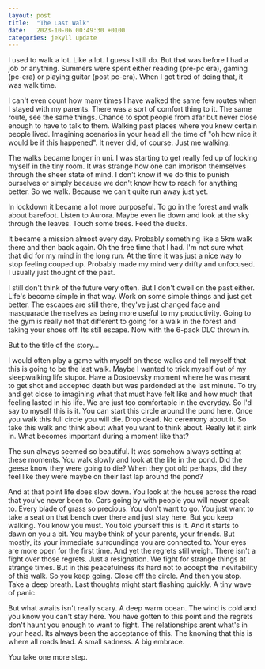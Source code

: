 ```yaml
---
layout: post
title:  "The Last Walk"
date:   2023-10-06 00:49:30 +0100
categories: jekyll update
---
```


I used to walk a lot. Like a lot.
I guess I still do. But that was before I had a job or anything.
Summers were spent either reading (pre-pc era), gaming (pc-era) or playing guitar
(post pc-era). When I got tired of doing that, it was walk time.

I can't even count how many times I have walked the same few routes when I stayed with
my parents.
There was a sort of comfort thing to it. The same route, see the same things.
Chance to spot people from afar but never close enough to have to talk to them.
Walking past places where you knew certain people lived. Imagining scenarios
in your head all the time of "oh how nice it would be if this happened".
It never did, of course. Just me walking.

The walks became longer in uni. I was starting to get really fed up of 
locking myself in the tiny room. It was strange how one can imprison themselves
through the sheer state of mind. I don't know if we do this to punish ourselves
or simply because we don't know how to reach for anything better. So we walk.
Because we can't quite run away just yet.

In lockdown it became a lot more purposeful.
To go in the forest and walk about barefoot. Listen to Aurora. Maybe even lie 
down and look at the sky through the leaves. Touch some trees. Feed the ducks.

It became a mission almost every day. Probably something like a 5km walk there and then
back again.
Oh the free time that I had.
I'm not sure what that did for my mind in the long run.
At the time it was just a nice way to stop feeling couped up.
Probably made my mind very drifty and unfocused.
I usually just thought of the past. 

I still don't think of the future very often. But I don't dwell on the past either.
Life's become simple in that way. Work on some simple things and just get better.
The escapes are still there, they've just changed face and masquarade themselves
as being more useful to my productivity. Going to the gym is really not that different
to going for a walk in the forest and taking your shoes off.
Its still escape. Now with the 6-pack DLC thrown in.

But to the title of the story...

I would often play a game with myself on these walks and tell myself that this is going to
be the last walk. Maybe I wanted to trick myself out of my sleepwalking life stupor.
Have a Dostoevsky moment where he was meant to get shot and accepted death but
was pardonded at the last minute. To try and get close to imagining what
that must have felt like and how much that feeling lasted in his life.
We are just too comfortable in the everyday.
So I'd say to myself this is it. You can start this circle around the pond here.
Once you walk this full circle you will die. Drop dead. No ceremony about it.
So take this walk and think about what you want to think about.
Really let it sink in. What becomes important during a moment like that?

The sun always seemed so beautiful. It was somehow always setting at these moments.
You walk slowly and look at the life in the pond. Did the geese know they were going
to die? When they got old perhaps, did they feel like they were maybe on their last
lap around the pond?

And at that point life does slow down. You look at the house across the road that
you've never been to. Cars going by with people you will never speak to.
Every blade of grass so precious. You don't want to go. You just want to take a seat on that
bench over there and just stay here. But you keep walking. You know you must.
You told yourself this is it.
And it starts to dawn on you a bit. You maybe think of your parents, your friends.
But mostly, its your immediate surroundings you are connected to.
Your eyes are more open for the first time.
And yet the regrets still weigh. There isn't a fight over those regrets.
Just a resignation.
We fight for strange things at strange times.
But in this peacefulness its hard not to accept the inevitability of this walk.
So you keep going. Close off the circle. And then you stop. 
Take a deep breath.
Last thoughts might start flashing quickly. A tiny wave of panic.

But what awaits isn't really scary. A deep warm ocean. The wind is cold and you
know you can't stay here. You have gotten to this point and the regrets don't 
haunt you enough to want to fight. The relationships arent what's in your head.
Its always been the acceptance of this. The knowing that this is where all roads lead.
A small sadness. A big embrace.

You take one more step.
